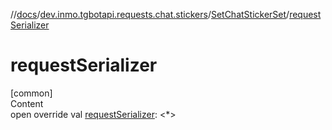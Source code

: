 //[docs](../../../index.md)/[dev.inmo.tgbotapi.requests.chat.stickers](../index.md)/[SetChatStickerSet](index.md)/[requestSerializer](request-serializer.md)



# requestSerializer  
[common]  
Content  
open override val [requestSerializer](request-serializer.md): <*>  



